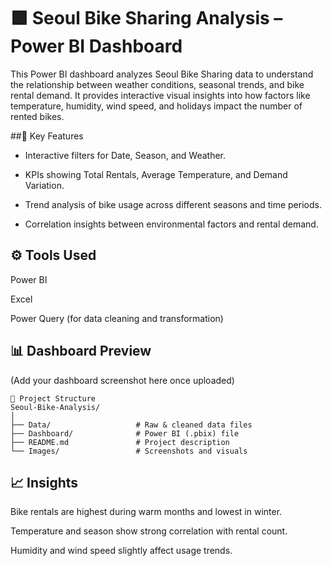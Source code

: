 # 🟩 Seoul Bike Sharing Analysis – Power BI Dashboard

This Power BI dashboard analyzes Seoul Bike Sharing data to understand the relationship between weather conditions, seasonal trends, and bike rental demand.
It provides interactive visual insights into how factors like temperature, humidity, wind speed, and holidays impact the number of rented bikes.

##🔹 Key Features

- Interactive filters for Date, Season, and Weather.

- KPIs showing Total Rentals, Average Temperature, and Demand Variation.

- Trend analysis of bike usage across different seasons and time periods.

- Correlation insights between environmental factors and rental demand.

## ⚙️ Tools Used

Power BI

Excel

Power Query (for data cleaning and transformation)

## 📊 Dashboard Preview

(Add your dashboard screenshot here once uploaded)

~~~
📁 Project Structure
Seoul-Bike-Analysis/
│
├── Data/                   # Raw & cleaned data files
├── Dashboard/              # Power BI (.pbix) file
├── README.md               # Project description
└── Images/                 # Screenshots and visuals
~~~
## 📈 Insights

Bike rentals are highest during warm months and lowest in winter.

Temperature and season show strong correlation with rental count.

Humidity and wind speed slightly affect usage trends.
